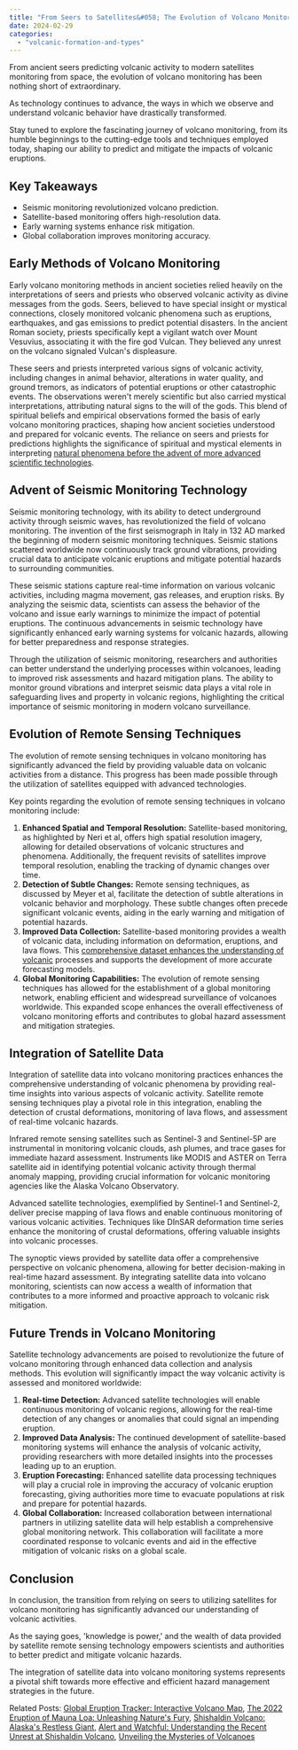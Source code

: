 ```yaml
---
title: "From Seers to Satellites&#058; The Evolution of Volcano Monitoring"
date: 2024-02-29
categories: 
  - "volcanic-formation-and-types"
---
```


From ancient seers predicting volcanic activity to modern satellites monitoring from space, the evolution of volcano monitoring has been nothing short of extraordinary.

As technology continues to advance, the ways in which we observe and understand volcanic behavior have drastically transformed.

Stay tuned to explore the fascinating journey of volcano monitoring, from its humble beginnings to the cutting-edge tools and techniques employed today, shaping our ability to predict and mitigate the impacts of volcanic eruptions.

## Key Takeaways

- Seismic monitoring revolutionized volcano prediction.
- Satellite-based monitoring offers high-resolution data.
- Early warning systems enhance risk mitigation.
- Global collaboration improves monitoring accuracy.

## Early Methods of Volcano Monitoring

Early volcano monitoring methods in ancient societies relied heavily on the interpretations of seers and priests who observed volcanic activity as divine messages from the gods. Seers, believed to have special insight or mystical connections, closely monitored volcanic phenomena such as eruptions, earthquakes, and gas emissions to predict potential disasters. In the ancient Roman society, priests specifically kept a vigilant watch over Mount Vesuvius, associating it with the fire god Vulcan. They believed any unrest on the volcano signaled Vulcan's displeasure.

These seers and priests interpreted various signs of volcanic activity, including changes in animal behavior, alterations in water quality, and ground tremors, as indicators of potential eruptions or other catastrophic events. The observations weren't merely scientific but also carried mystical interpretations, attributing natural signs to the will of the gods. This blend of spiritual beliefs and empirical observations formed the basis of early volcano monitoring practices, shaping how ancient societies understood and prepared for volcanic events. The reliance on seers and priests for predictions highlights the significance of spiritual and mystical elements in interpreting [natural phenomena before the advent of more advanced scientific technologies](https://magmamatters.com/the-art-and-science-of-volcano-monitoring/ "The Art and Science of Volcano Monitoring").

## Advent of Seismic Monitoring Technology

Seismic monitoring technology, with its ability to detect underground activity through seismic waves, has revolutionized the field of volcano monitoring. The invention of the first seismograph in Italy in 132 AD marked the beginning of modern seismic monitoring techniques. Seismic stations scattered worldwide now continuously track ground vibrations, providing crucial data to anticipate volcanic eruptions and mitigate potential hazards to surrounding communities.

These seismic stations capture real-time information on various volcanic activities, including magma movement, gas releases, and eruption risks. By analyzing the seismic data, scientists can assess the behavior of the volcano and issue early warnings to minimize the impact of potential eruptions. The continuous advancements in seismic technology have significantly enhanced early warning systems for volcanic hazards, allowing for better preparedness and response strategies.

Through the utilization of seismic monitoring, researchers and authorities can better understand the underlying processes within volcanoes, leading to improved risk assessments and hazard mitigation plans. The ability to monitor ground vibrations and interpret seismic data plays a vital role in safeguarding lives and property in volcanic regions, highlighting the critical importance of seismic monitoring in modern volcano surveillance.

## Evolution of Remote Sensing Techniques

The evolution of remote sensing techniques in volcano monitoring has significantly advanced the field by providing valuable data on volcanic activities from a distance. This progress has been made possible through the utilization of satellites equipped with advanced technologies.

Key points regarding the evolution of remote sensing techniques in volcano monitoring include:

1. **Enhanced Spatial and Temporal Resolution:** Satellite-based monitoring, as highlighted by Neri et al, offers high spatial resolution imagery, allowing for detailed observations of volcanic structures and phenomena. Additionally, the frequent revisits of satellites improve temporal resolution, enabling the tracking of dynamic changes over time.
2. **Detection of Subtle Changes:** Remote sensing techniques, as discussed by Meyer et al, facilitate the detection of subtle alterations in volcanic behavior and morphology. These subtle changes often precede significant volcanic events, aiding in the early warning and mitigation of potential hazards.
3. **Improved Data Collection:** Satellite-based monitoring provides a wealth of volcanic data, including information on deformation, eruptions, and lava flows. This [comprehensive dataset enhances the understanding of volcanic](https://magmamatters.com/understanding-volcanic-formation-a-comprehensive-guide/ "Understanding Volcanic Formation: A Comprehensive Guide") processes and supports the development of more accurate forecasting models.
4. **Global Monitoring Capabilities:** The evolution of remote sensing techniques has allowed for the establishment of a global monitoring network, enabling efficient and widespread surveillance of volcanoes worldwide. This expanded scope enhances the overall effectiveness of volcano monitoring efforts and contributes to global hazard assessment and mitigation strategies.

## Integration of Satellite Data

Integration of satellite data into volcano monitoring practices enhances the comprehensive understanding of volcanic phenomena by providing real-time insights into various aspects of volcanic activity. Satellite remote sensing techniques play a pivotal role in this integration, enabling the detection of crustal deformations, monitoring of lava flows, and assessment of real-time volcanic hazards.

Infrared remote sensing satellites such as Sentinel-3 and Sentinel-5P are instrumental in monitoring volcanic clouds, ash plumes, and trace gases for immediate hazard assessment. Instruments like MODIS and ASTER on Terra satellite aid in identifying potential volcanic activity through thermal anomaly mapping, providing crucial information for volcanic monitoring agencies like the Alaska Volcano Observatory.

Advanced satellite technologies, exemplified by Sentinel-1 and Sentinel-2, deliver precise mapping of lava flows and enable continuous monitoring of various volcanic activities. Techniques like DInSAR deformation time series enhance the monitoring of crustal deformations, offering valuable insights into volcanic processes.

The synoptic views provided by satellite data offer a comprehensive perspective on volcanic phenomena, allowing for better decision-making in real-time hazard assessment. By integrating satellite data into volcano monitoring, scientists can now access a wealth of information that contributes to a more informed and proactive approach to volcanic risk mitigation.

## Future Trends in Volcano Monitoring

Satellite technology advancements are poised to revolutionize the future of volcano monitoring through enhanced data collection and analysis methods. This evolution will significantly impact the way volcanic activity is assessed and monitored worldwide:

1. **Real-time Detection:** Advanced satellite technologies will enable continuous monitoring of volcanic regions, allowing for the real-time detection of any changes or anomalies that could signal an impending eruption.
2. **Improved Data Analysis:** The continued development of satellite-based monitoring systems will enhance the analysis of volcanic activity, providing researchers with more detailed insights into the processes leading up to an eruption.
3. **Eruption Forecasting:** Enhanced satellite data processing techniques will play a crucial role in improving the accuracy of volcanic eruption forecasting, giving authorities more time to evacuate populations at risk and prepare for potential hazards.
4. **Global Collaboration:** Increased collaboration between international partners in utilizing satellite data will help establish a comprehensive global monitoring network. This collaboration will facilitate a more coordinated response to volcanic events and aid in the effective mitigation of volcanic risks on a global scale.

## Conclusion

In conclusion, the transition from relying on seers to utilizing satellites for volcano monitoring has significantly advanced our understanding of volcanic activities.

As the saying goes, 'knowledge is power,' and the wealth of data provided by satellite remote sensing technology empowers scientists and authorities to better predict and mitigate volcanic hazards.

The integration of satellite data into volcano monitoring systems represents a pivotal shift towards more effective and efficient hazard management strategies in the future.

Related Posts: [Global Eruption Tracker: Interactive Volcano Map](https://magmamatters.com/global-eruption-tracker-interactive-volcano-map/), [The 2022 Eruption of Mauna Loa: Unleashing Nature's Fury](https://magmamatters.com/the-2022-eruption-of-mauna-loa-unleashing-natures-fury/), [Shishaldin Volcano: Alaska's Restless Giant](https://magmamatters.com/shishaldin-volcano-alaskas-restless-giant/), [Alert and Watchful: Understanding the Recent Unrest at Shishaldin Volcano](https://magmamatters.com/alert-and-watchful-understanding-the-recent-unrest-at-shishaldin-volcano/), [Unveiling the Mysteries of Volcanoes](https://magmamatters.com/unveiling-the-mysteries-of-volcanoes/)
